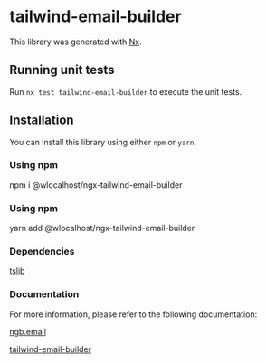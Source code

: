 # tailwind-email-builder

This library was generated with [Nx](https://nx.dev).

## Running unit tests

Run `nx test tailwind-email-builder` to execute the unit tests.

## Installation

You can install this library using either `npm` or `yarn`.

### Using npm

npm i @wlocalhost/ngx-tailwind-email-builder

### Using npm

yarn add @wlocalhost/ngx-tailwind-email-builder

### Dependencies

[tslib](https://www.npmjs.com/package/tslib)

### Documentation

For more information, please refer to the following documentation:

[ngb.email](https://docs.ngb.email)

[tailwind-email-builder](https://docs.ngb.email/templates/default-templates/tailwind-email-builder)

